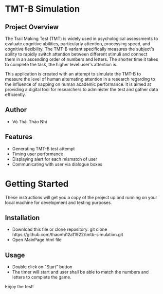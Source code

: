 # TMT-B Simulation

<h2> Project Overview</h1>

The Trail Making Test (TMT) is widely used in psychological assessments to evaluate cognitive abilities, particularly attention, processing speed, and cognitive flexibility. The TMT-B variant specifically measures the subject's ability to rapidly switch attention between different stimuli and connect them in an ascending order of numbers and letters. The shorter time it takes to complete the task, the higher level user's attention is.

This application is created with an attempt to simulate the TMT-B to measure the level of human alternating attention in a research regarding to the influence of napping on human academic performance. It is aimed at providing a digital tool for researchers to administer the test and gather data efficiently.

<h2> Author</h2>
<ul>
  <li>Võ Thái Thảo Nhi</li>
</ul>

<h2> Features</h2>
<ul>
  <li>Generating TMT-B test attempt</li>
  <li>Timing user performance</li>
  <li>Displaying alert for each mismatch of user</li>
  <li>Communicating with user via dialogue boxes</li>
</ul>

<h1>Getting Started</h1>
These instructions will get you a copy of the project up and running on your local machine for development and testing purposes.

<h2>Installation</h2>
<ul>  
  <li>Download this file or clone repository: git clone https://github.com/thaonhi12a11922/tmtb-simulation.git </li>
  <li>Open MainPage.html file</li>
</ul>
<h2>Usage</h2>
<ul>
  <li>Double click on "Start" button</li>
  <li>The timer will start and user shall be able to match the numbers and letters to complete the game.</li>
</ul>
Enjoy the test!
